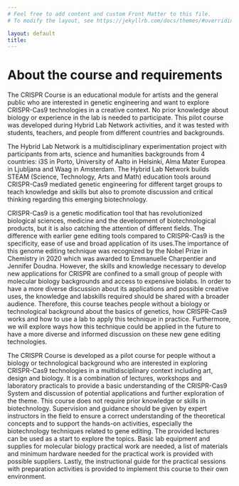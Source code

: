 ```yaml
---
# Feel free to add content and custom Front Matter to this file.
# To modify the layout, see https://jekyllrb.com/docs/themes/#overriding-theme-defaults

layout: default
title: 
---
```


<h1>About the course and requirements</h1>

<p>The CRISPR Course is an educational module for artists and the general public who are interested in genetic engineering and want to explore CRISPR-Cas9 technologies in a creative context. No prior knowledge about biology or experience in the lab is needed to participate. This pilot course was developed during Hybrid Lab Network activities, and it was tested with students, teachers, and people from different countries and backgrounds.</p>
 
<p>The Hybrid Lab Network is a multidisciplinary experimentation project with participants from arts, science and humanities backgrounds from 4 countries: i3S in Porto, University of Aalto in Helsinki, Alma Mater Europea in Ljubljana and Waag in Amsterdam. The Hybrid Lab Network builds STEAM (Science, Technology, Arts and Math) education tools around CRISPR-Cas9 mediated genetic engineering for different target groups to teach knowledge and skills but also to promote discussion and critical thinking regarding this emerging biotechnology.</p>
 
<p>CRISPR-Cas9 is a genetic modification tool that has revolutionized biological sciences, medicine and the development of biotechnological products, but it is also catching the attention of different fields. The difference with earlier gene editing tools compared to CRISPR-Cas9 is the specificity, ease of use and broad application of its uses.The importance of this genome editing technique was recognized by the Nobel Prize in Chemistry in 2020 which was awarded to Emmanuelle Charpentier and Jennifer Doudna. However, the skills and knowledge necessary to develop new applications for CRISPR are confined to a small group of people with molecular biology backgrounds and access to expensive biolabs. 
In order to have a more diverse discussion about its applications and possible creative uses, the knowledge and labskills required should be shared with a broader audience. Therefore, this course teaches people without a biology or technological background about the basics of genetics, how CRISPR-Cas9 works and how to use a lab to apply this technique in practice. Furthermore, we will explore ways how this technique could be applied in the future to have a more diverse and informed discussion on these new gene editing technologies.</p>
 
<p>The CRISPR Course is developed as a pilot course for people without a biology or technological background who are interested in exploring CRISPR-Cas9 technologies in a multidisciplinary context including art, design and biology. It is a combination of lectures, workshops and laboratory practicals to provide a basic understanding of the CRISPR-Cas9 System and discussion of potential applications and further exploration of the theme.
This course does not require prior knowledge or skills in biotechnology. Supervision and guidance should be given by expert instructors in the field to ensure a correct understanding of the theoretical concepts and to support the hands-on activities, especially the biotechnology techniques related to gene editing. The provided lectures can be used as a start to explore the topics. Basic lab equipment and supplies for molecular biology practical work are needed, a list of materials and minimum hardware needed for the practical work is provided with possible suppliers. Lastly, the instructional guide for the practical sessions with preparation activities is provided to implement this course to their own environment. </p>

